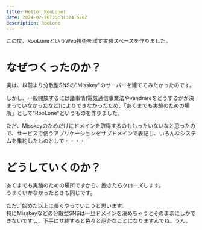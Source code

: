 ```yaml
---
title: Hello! RooLone!
date: 2024-02-26T15:31:24.526Z
description: RooLone
---
```

この度、RooLoneというWeb技術を試す実験スペースを作りました。

# なぜつくったのか？

実は、以前より分散型SNSの"Misskey"のサーバーを建ててみたかったのです。

しかし、一般開放するには諸事情(電気通信事業法やvandrareをどうするかが決まっていなかったなど)によりできなかったため、「あくまでも実験のための場所」として"RooLone"というものを作りました。

ただ、Misskeyのためだけにドメインを取得するのももったいないなと思ったので、サービスで使うアプリケーションをサブドメインで表記し、いろんなシステムを集約したものとして・・・・

# どうしていくのか？

あくまでも実験のための場所ですから、飽きたらクローズします。\
うまくいかなかったときも同じです。

ただ、始めた以上は長くやっていこうと思います。\
特にMisskeyなどの分散型SNSは一旦ドメインを決めちゃうとそのままにしかできないですし、下手にサ終すると色々と厄介なことになりますんでね。うん。